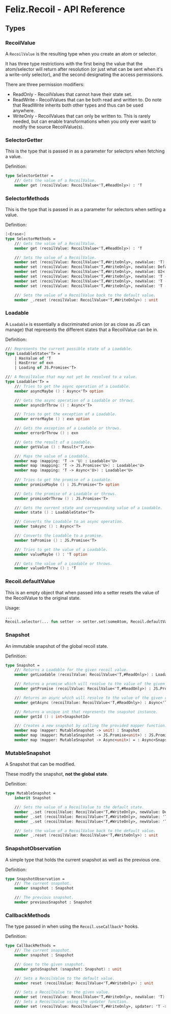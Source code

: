 # Feliz.Recoil - API Reference

## Types

### RecoilValue

A `RecoilValue` is the resulting type when you create an atom or selector.

It has three type restrictions with the first being the value that the atom/selector
will return after resolution (or just what can be sent when it's a write-only selector), 
and the second designating the access permissions.

There are three permission modifiers:
* ReadOnly - RecoilValues that cannot have their state set.
* ReadWrite - RecoilValues that can be both read and written to. 
Do note that ReadWrite inherits both other types and thus can be used anywhere.
* WriteOnly - RecoilValues that can only be written to. This is rarely needed, but can enable transformations
when you only ever want to modify the source RecoilValue(s).

### SelectorGetter

This is the type that is passed in as a parameter for selectors when fetching a value.

 Definition:
```fs
type SelectorGetter =
    /// Gets the value of a RecoilValue.
    member get (recoilValue: RecoilValue<'T,#ReadOnly>) : 'T
```

### SelectorMethods

This is the type that is passed in as a parameter for selectors when setting a value.

 Definition:
```fs
[<Erase>]
type SelectorMethods =
    /// Gets the value of a RecoilValue.
    member get (recoilValue: RecoilValue<'T,#ReadOnly>) : 'T

    /// Sets the value of a RecoilValue.
    member set (recoilValue: RecoilValue<'T,#WriteOnly>, newValue: 'T) : unit
    member set (recoilValue: RecoilValue<'T,#WriteOnly>, newValue: DefaultValue) : unit
    member set (recoilValue: RecoilValue<'T,#WriteOnly>, newValue: U2<'T,DefaultValue>) : unit
    member set (recoilValue: RecoilValue<'T,#WriteOnly>, newValue: 'T -> 'T) : unit
    member set (recoilValue: RecoilValue<'T,#WriteOnly>, newValue: 'T -> DefaultValue) : unit
    member set (recoilValue: RecoilValue<'T,#WriteOnly>, newValue: 'T -> U2<'T,DefaultValue>) : unit

    /// Sets the value of a RecoilValue back to the default value.
    member _.reset (recoilValue: RecoilValue<'T,#WriteOnly>) : unit
```

### Loadable

A `Loadable` is essentially a discriminated union (or as close as JS can manage) 
that represents the different states that a RecoilValue can be in.

 Definition:
```fs
/// Represents the current possible state of a Loadable.
type LoadableState<'T> =
    | HasValue of 'T
    | HasError of exn
    | Loading of JS.Promise<'T>

/// A RecoilValue that may not yet be resolved to a value.
type Loadable<'T> =
    /// Tries to get the async operation of a Loadable.
    member asyncMaybe () : Async<'T> option

    /// Gets the async operation of a Loadable or throws.
    member asyncOrThrow () : Async<'T>

    /// Tries to get the exception of a Loadable.
    member errorMaybe () : exn option

    /// Gets the exception of a Loadable or throws.
    member errorOrThrow () : exn

    /// Gets the result of a Loadable.
    member getValue () : Result<'T,exn>

    /// Maps the value of a Loadable.
    member map (mapping: 'T -> 'U) : Loadable<'U>
    member map (mapping: 'T -> JS.Promise<'U>) : Loadable<'U>
    member map (mapping: 'T -> Async<'U>) : Loadable<'U>
    
    /// Tries to get the promise of a Loadable.
    member promiseMaybe () : JS.Promise<'T> option

    /// Gets the promise of a Loadable or throws.
    member promiseOrThrow () : JS.Promise<'T>

    /// Gets the current state and corresponding value of a Loadable.
    member state () : LoadableState<'T>

    /// Converts the Loadable to an async operation.
    member toAsync () : Async<'T>

    /// Converts the Loadable to a promise.
    member toPromise () : JS.Promise<'T>

    /// Tries to get the value of a Loadable.
    member valueMaybe () : 'T option

    /// Gets the value of a Loadable or throws.
    member valueOrThrow () : 'T
```

### Recoil.defaultValue

This is an empty object that when passed into a setter resets the 
value of the RecoilValue to the original state.

Usage:
```fs
...
Recoil.selector(... fun setter -> setter.set(someAtom, Recoil.defaultValue))
```

### Snapshot

An immutable snapshot of the global recoil state.

Definition:
```fs
type Snapshot =
    /// Returns a Loadable for the given recoil value.
    member getLoadable (recoilValue: RecoilValue<'T,#ReadOnly>) : Loadable<'T>

    /// Returns a promise which will resolve to the value of the given recoil value.
    member getPromise (recoilValue: RecoilValue<'T,#ReadOnly>) : JS.Promise<'T>

    /// Returns an async which will resolve to the value of the given recoil value.
    member getAsync (recoilValue: RecoilValue<'T,#ReadOnly>) : Async<'T>

    /// Returns a unique int that represents the snapshot instance.
    member getId () : int<SnapshotId>

    /// Creates a new snapshot by calling the provided mapper function.
    member map (mapper: MutableSnapshot -> unit) : Snapshot
    member map (mapper: MutableSnapshot -> JS.Promise<unit>) : JS.Promise<Snapshot>
    member map (mapper: MutableSnapshot -> Async<unit>) = : Async<Snapshot>
```

### MutableSnapshot

A Snapshot that can be modified.

These modify the snapshot, **not the global state**.

Definition:
```fs
type MutableSnapshot =
    inherit Snapshot

    /// Sets the value of a RecoilValue to the default state.
    member _.set (recoilValue: RecoilValue<'T,#WriteOnly>, newValue: DefaultValue) : unit
    member _.set (recoilValue: RecoilValue<'T,#WriteOnly>, newValue: 'T -> 'T) : unit
    member _.set (recoilValue: RecoilValue<'T,#WriteOnly>, newValue: 'T -> DefaultValue) : unit

    /// Sets the value of a RecoilValue back to the default value.
    member _.reset (recoilValue: RecoilValue<'T,#WriteOnly>) : unit
```

### SnapshotObservation

A simple type that holds the current snapshot as well as the previous one.

Definition:
```fs
type SnapshotObservation =
    /// The current snapshot.
    member snapshot : Snapshot

    /// The previous snapshot.
    member previousSnapshot : Snapshot
```

### CallbackMethods

The type passed in when using the `Recoil.useCallback*` hooks.

Definition:
```fs
type CallbackMethods =
    /// The current snapshot.
    member snapshot : Snapshot

    /// Goes to the given snapshot.
    member gotoSnapshot (snapshot: Snapshot) : unit

    /// Sets a RecoilValue to the default value.
    member reset (recoilValue: RecoilValue<'T,#WriteOnly>) : unit

    /// Sets a RecoilValue to the given value.
    member set (recoilValue: RecoilValue<'T,#WriteOnly>, newValue: 'T) : unit
    /// Sets a RecoilValue using the updater function.
    member set (recoilValue: RecoilValue<'T,#WriteOnly>, updater: 'T -> 'T) : unit
```
